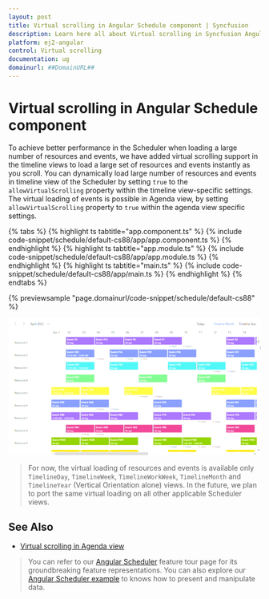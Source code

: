```yaml
---
layout: post
title: Virtual scrolling in Angular Schedule component | Syncfusion
description: Learn here all about Virtual scrolling in Syncfusion Angular Schedule component of Syncfusion Essential JS 2 and more.
platform: ej2-angular
control: Virtual scrolling 
documentation: ug
domainurl: ##DomainURL##
---
```


# Virtual scrolling in Angular Schedule component

To achieve better performance in the Scheduler when loading a large number of resources and events, we have added virtual scrolling support in the timeline views to load a large set of resources and events instantly as you scroll. You can dynamically load large number of resources and events in timeline view of the Scheduler by setting `true` to the `allowVirtualScrolling` property within the timeline view-specific settings. The virtual loading of events is possible in Agenda view, by setting `allowVirtualScrolling` property to `true` within the agenda view specific settings.

{% tabs %}
{% highlight ts tabtitle="app.component.ts" %}
{% include code-snippet/schedule/default-cs88/app/app.component.ts %}
{% endhighlight %}
{% highlight ts tabtitle="app.module.ts" %}
{% include code-snippet/schedule/default-cs88/app/app.module.ts %}
{% endhighlight %}
{% highlight ts tabtitle="main.ts" %}
{% include code-snippet/schedule/default-cs88/app/main.ts %}
{% endhighlight %}
{% endtabs %}
  
{% previewsample "page.domainurl/code-snippet/schedule/default-cs88" %}

![Displaying Virtual Scrolling in Schedule](images/schedule-virtualscrolling.gif)

> For now, the virtual loading of resources and events is available only `TimelineDay`, `TimelineWeek`, `TimelineWorkWeek`, `TimelineMonth` and `TimelineYear` (Vertical Orientation alone) views. In the future, we plan to port the same virtual loading on all other applicable Scheduler views.

## See Also

* [Virtual scrolling in Agenda view](./views/#agenda-view)

> You can refer to our [Angular Scheduler](https://www.syncfusion.com/angular-ui-components/angular-scheduler) feature tour page for its groundbreaking feature representations. You can also explore our [Angular Scheduler example](https://ej2.syncfusion.com/angular/demos/#/material/schedule/overview) to knows how to present and manipulate data.
